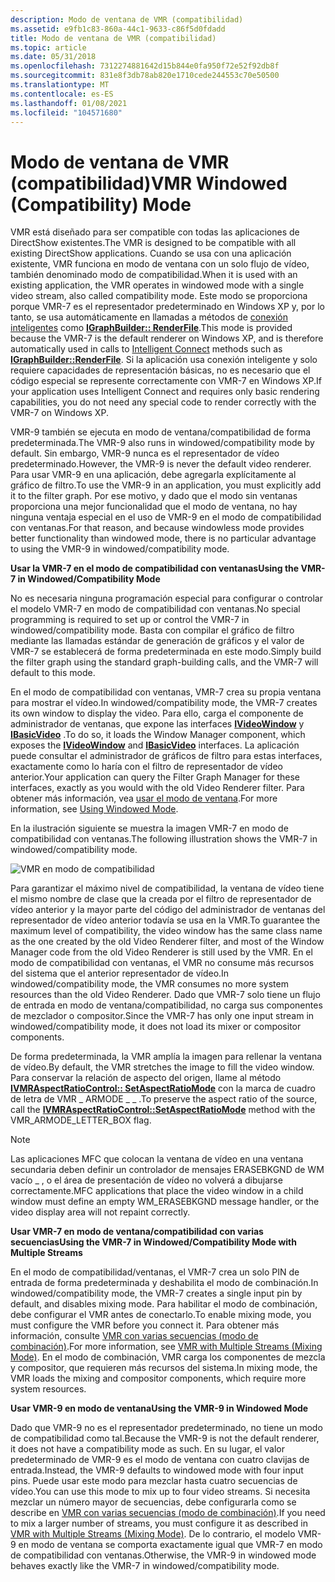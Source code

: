 ```yaml
---
description: Modo de ventana de VMR (compatibilidad)
ms.assetid: e9fb1c83-860a-44c1-9633-c86f5d0fdadd
title: Modo de ventana de VMR (compatibilidad)
ms.topic: article
ms.date: 05/31/2018
ms.openlocfilehash: 7312274881642d15b844e0fa950f72e52f92db8f
ms.sourcegitcommit: 831e8f3db78ab820e1710cede244553c70e50500
ms.translationtype: MT
ms.contentlocale: es-ES
ms.lasthandoff: 01/08/2021
ms.locfileid: "104571680"
---
```

# <a name="vmr-windowed-compatibility-mode"></a><span data-ttu-id="66e0a-103">Modo de ventana de VMR (compatibilidad)</span><span class="sxs-lookup"><span data-stu-id="66e0a-103">VMR Windowed (Compatibility) Mode</span></span>

<span data-ttu-id="66e0a-104">VMR está diseñado para ser compatible con todas las aplicaciones de DirectShow existentes.</span><span class="sxs-lookup"><span data-stu-id="66e0a-104">The VMR is designed to be compatible with all existing DirectShow applications.</span></span> <span data-ttu-id="66e0a-105">Cuando se usa con una aplicación existente, VMR funciona en modo de ventana con un solo flujo de vídeo, también denominado modo de compatibilidad.</span><span class="sxs-lookup"><span data-stu-id="66e0a-105">When it is used with an existing application, the VMR operates in windowed mode with a single video stream, also called compatibility mode.</span></span> <span data-ttu-id="66e0a-106">Este modo se proporciona porque VMR-7 es el representador predeterminado en Windows XP y, por lo tanto, se usa automáticamente en llamadas a métodos de [conexión inteligentes](intelligent-connect.md) como [**IGraphBuilder:: RenderFile**](/windows/desktop/api/Strmif/nf-strmif-igraphbuilder-renderfile).</span><span class="sxs-lookup"><span data-stu-id="66e0a-106">This mode is provided because the VMR-7 is the default renderer on Windows XP, and is therefore automatically used in calls to [Intelligent Connect](intelligent-connect.md) methods such as [**IGraphBuilder::RenderFile**](/windows/desktop/api/Strmif/nf-strmif-igraphbuilder-renderfile).</span></span> <span data-ttu-id="66e0a-107">Si la aplicación usa conexión inteligente y solo requiere capacidades de representación básicas, no es necesario que el código especial se represente correctamente con VMR-7 en Windows XP.</span><span class="sxs-lookup"><span data-stu-id="66e0a-107">If your application uses Intelligent Connect and requires only basic rendering capabilities, you do not need any special code to render correctly with the VMR-7 on Windows XP.</span></span>

<span data-ttu-id="66e0a-108">VMR-9 también se ejecuta en modo de ventana/compatibilidad de forma predeterminada.</span><span class="sxs-lookup"><span data-stu-id="66e0a-108">The VMR-9 also runs in windowed/compatibility mode by default.</span></span> <span data-ttu-id="66e0a-109">Sin embargo, VMR-9 nunca es el representador de vídeo predeterminado.</span><span class="sxs-lookup"><span data-stu-id="66e0a-109">However, the VMR-9 is never the default video renderer.</span></span> <span data-ttu-id="66e0a-110">Para usar VMR-9 en una aplicación, debe agregarla explícitamente al gráfico de filtro.</span><span class="sxs-lookup"><span data-stu-id="66e0a-110">To use the VMR-9 in an application, you must explicitly add it to the filter graph.</span></span> <span data-ttu-id="66e0a-111">Por ese motivo, y dado que el modo sin ventanas proporciona una mejor funcionalidad que el modo de ventana, no hay ninguna ventaja especial en el uso de VMR-9 en el modo de compatibilidad con ventanas.</span><span class="sxs-lookup"><span data-stu-id="66e0a-111">For that reason, and because windowless mode provides better functionality than windowed mode, there is no particular advantage to using the VMR-9 in windowed/compatibility mode.</span></span>

<span data-ttu-id="66e0a-112">**Usar la VMR-7 en el modo de compatibilidad con ventanas**</span><span class="sxs-lookup"><span data-stu-id="66e0a-112">**Using the VMR-7 in Windowed/Compatibility Mode**</span></span>

<span data-ttu-id="66e0a-113">No es necesaria ninguna programación especial para configurar o controlar el modelo VMR-7 en modo de compatibilidad con ventanas.</span><span class="sxs-lookup"><span data-stu-id="66e0a-113">No special programming is required to set up or control the VMR-7 in windowed/compatibility mode.</span></span> <span data-ttu-id="66e0a-114">Basta con compilar el gráfico de filtro mediante las llamadas estándar de generación de gráficos y el valor de VMR-7 se establecerá de forma predeterminada en este modo.</span><span class="sxs-lookup"><span data-stu-id="66e0a-114">Simply build the filter graph using the standard graph-building calls, and the VMR-7 will default to this mode.</span></span>

<span data-ttu-id="66e0a-115">En el modo de compatibilidad con ventanas, VMR-7 crea su propia ventana para mostrar el vídeo.</span><span class="sxs-lookup"><span data-stu-id="66e0a-115">In windowed/compatibility mode, the VMR-7 creates its own window to display the video.</span></span> <span data-ttu-id="66e0a-116">Para ello, carga el componente de administrador de ventanas, que expone las interfaces [**IVideoWindow**](/windows/desktop/api/Control/nn-control-ivideowindow) y [**IBasicVideo**](/windows/desktop/api/Control/nn-control-ibasicvideo) .</span><span class="sxs-lookup"><span data-stu-id="66e0a-116">To do so, it loads the Window Manager component, which exposes the [**IVideoWindow**](/windows/desktop/api/Control/nn-control-ivideowindow) and [**IBasicVideo**](/windows/desktop/api/Control/nn-control-ibasicvideo) interfaces.</span></span> <span data-ttu-id="66e0a-117">La aplicación puede consultar el administrador de gráficos de filtro para estas interfaces, exactamente como lo haría con el filtro de representador de vídeo anterior.</span><span class="sxs-lookup"><span data-stu-id="66e0a-117">Your application can query the Filter Graph Manager for these interfaces, exactly as you would with the old Video Renderer filter.</span></span> <span data-ttu-id="66e0a-118">Para obtener más información, vea [usar el modo de ventana](using-windowed-mode.md).</span><span class="sxs-lookup"><span data-stu-id="66e0a-118">For more information, see [Using Windowed Mode](using-windowed-mode.md).</span></span>

<span data-ttu-id="66e0a-119">En la ilustración siguiente se muestra la imagen VMR-7 en modo de compatibilidad con ventanas.</span><span class="sxs-lookup"><span data-stu-id="66e0a-119">The following illustration shows the VMR-7 in windowed/compatibility mode.</span></span>

![VMR en modo de compatibilidad](images/vmr-compat-mode.png)

<span data-ttu-id="66e0a-121">Para garantizar el máximo nivel de compatibilidad, la ventana de vídeo tiene el mismo nombre de clase que la creada por el filtro de representador de vídeo anterior y la mayor parte del código del administrador de ventanas del representador de vídeo anterior todavía se usa en la VMR.</span><span class="sxs-lookup"><span data-stu-id="66e0a-121">To guarantee the maximum level of compatibility, the video window has the same class name as the one created by the old Video Renderer filter, and most of the Window Manager code from the old Video Renderer is still used by the VMR.</span></span> <span data-ttu-id="66e0a-122">En el modo de compatibilidad con ventanas, el VMR no consume más recursos del sistema que el anterior representador de vídeo.</span><span class="sxs-lookup"><span data-stu-id="66e0a-122">In windowed/compatibility mode, the VMR consumes no more system resources than the old Video Renderer.</span></span> <span data-ttu-id="66e0a-123">Dado que VMR-7 solo tiene un flujo de entrada en modo de ventana/compatibilidad, no carga sus componentes de mezclador o compositor.</span><span class="sxs-lookup"><span data-stu-id="66e0a-123">Since the VMR-7 has only one input stream in windowed/compatibility mode, it does not load its mixer or compositor components.</span></span>

<span data-ttu-id="66e0a-124">De forma predeterminada, la VMR amplía la imagen para rellenar la ventana de vídeo.</span><span class="sxs-lookup"><span data-stu-id="66e0a-124">By default, the VMR stretches the image to fill the video window.</span></span> <span data-ttu-id="66e0a-125">Para conservar la relación de aspecto del origen, llame al método [**IVMRAspectRatioControl:: SetAspectRatioMode**](/windows/desktop/api/Strmif/nf-strmif-ivmraspectratiocontrol-setaspectratiomode) con la marca de cuadro de letra de VMR \_ ARMODE \_ \_ .</span><span class="sxs-lookup"><span data-stu-id="66e0a-125">To preserve the aspect ratio of the source, call the [**IVMRAspectRatioControl::SetAspectRatioMode**](/windows/desktop/api/Strmif/nf-strmif-ivmraspectratiocontrol-setaspectratiomode) method with the VMR\_ARMODE\_LETTER\_BOX flag.</span></span>

> [!Note]  
> <span data-ttu-id="66e0a-126">Las aplicaciones MFC que colocan la ventana de vídeo en una ventana secundaria deben definir un controlador de mensajes ERASEBKGND de WM vacío \_ , o el área de presentación de vídeo no volverá a dibujarse correctamente.</span><span class="sxs-lookup"><span data-stu-id="66e0a-126">MFC applications that place the video window in a child window must define an empty WM\_ERASEBKGND message handler, or the video display area will not repaint correctly.</span></span>

 

<span data-ttu-id="66e0a-127">**Usar VMR-7 en modo de ventana/compatibilidad con varias secuencias**</span><span class="sxs-lookup"><span data-stu-id="66e0a-127">**Using the VMR-7 in Windowed/Compatibility Mode with Multiple Streams**</span></span>

<span data-ttu-id="66e0a-128">En el modo de compatibilidad/ventanas, el VMR-7 crea un solo PIN de entrada de forma predeterminada y deshabilita el modo de combinación.</span><span class="sxs-lookup"><span data-stu-id="66e0a-128">In windowed/compatibility mode, the VMR-7 creates a single input pin by default, and disables mixing mode.</span></span> <span data-ttu-id="66e0a-129">Para habilitar el modo de combinación, debe configurar el VMR antes de conectarlo.</span><span class="sxs-lookup"><span data-stu-id="66e0a-129">To enable mixing mode, you must configure the VMR before you connect it.</span></span> <span data-ttu-id="66e0a-130">Para obtener más información, consulte [VMR con varias secuencias (modo de combinación)](vmr-with-multiple-streams--mixing-mode.md).</span><span class="sxs-lookup"><span data-stu-id="66e0a-130">For more information, see [VMR with Multiple Streams (Mixing Mode)](vmr-with-multiple-streams--mixing-mode.md).</span></span> <span data-ttu-id="66e0a-131">En el modo de combinación, VMR carga los componentes de mezcla y compositor, que requieren más recursos del sistema.</span><span class="sxs-lookup"><span data-stu-id="66e0a-131">In mixing mode, the VMR loads the mixing and compositor components, which require more system resources.</span></span>

<span data-ttu-id="66e0a-132">**Usar VMR-9 en modo de ventana**</span><span class="sxs-lookup"><span data-stu-id="66e0a-132">**Using the VMR-9 in Windowed Mode**</span></span>

<span data-ttu-id="66e0a-133">Dado que VMR-9 no es el representador predeterminado, no tiene un modo de compatibilidad como tal.</span><span class="sxs-lookup"><span data-stu-id="66e0a-133">Because the VMR-9 is not the default renderer, it does not have a compatibility mode as such.</span></span> <span data-ttu-id="66e0a-134">En su lugar, el valor predeterminado de VMR-9 es el modo de ventana con cuatro clavijas de entrada.</span><span class="sxs-lookup"><span data-stu-id="66e0a-134">Instead, the VMR-9 defaults to windowed mode with four input pins.</span></span> <span data-ttu-id="66e0a-135">Puede usar este modo para mezclar hasta cuatro secuencias de vídeo.</span><span class="sxs-lookup"><span data-stu-id="66e0a-135">You can use this mode to mix up to four video streams.</span></span> <span data-ttu-id="66e0a-136">Si necesita mezclar un número mayor de secuencias, debe configurarla como se describe en [VMR con varias secuencias (modo de combinación)](vmr-with-multiple-streams--mixing-mode.md).</span><span class="sxs-lookup"><span data-stu-id="66e0a-136">If you need to mix a larger number of streams, you must configure it as described in [VMR with Multiple Streams (Mixing Mode)](vmr-with-multiple-streams--mixing-mode.md).</span></span> <span data-ttu-id="66e0a-137">De lo contrario, el modelo VMR-9 en modo de ventana se comporta exactamente igual que VMR-7 en modo de compatibilidad con ventanas.</span><span class="sxs-lookup"><span data-stu-id="66e0a-137">Otherwise, the VMR-9 in windowed mode behaves exactly like the VMR-7 in windowed/compatibility mode.</span></span>

 

 



